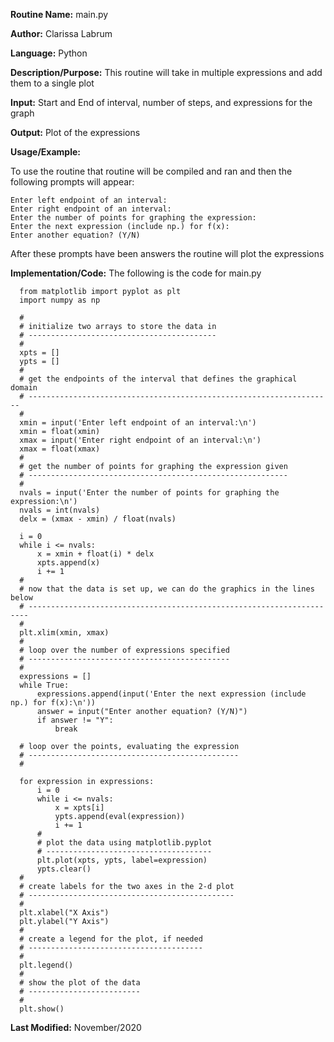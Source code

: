 **Routine Name:** main.py  

**Author:** Clarissa Labrum

**Language:** Python

**Description/Purpose:** This routine will take in multiple expressions and add them to a single plot

**Input:** Start and End of interval, number of steps, and expressions for the graph

**Output:** Plot of the expressions

**Usage/Example:**

To use the routine that routine will be compiled and ran and then the following prompts will appear:

    Enter left endpoint of an interval:
    Enter right endpoint of an interval:
    Enter the number of points for graphing the expression:
    Enter the next expression (include np.) for f(x):
    Enter another equation? (Y/N)
    
After these prompts have been answers the routine will plot the expressions

**Implementation/Code:** The following is the code for main.py

      from matplotlib import pyplot as plt
      import numpy as np

      #
      # initialize two arrays to store the data in
      # ------------------------------------------
      #
      xpts = []
      ypts = []
      #
      # get the endpoints of the interval that defines the graphical domain
      # --------------------------------------------------------------------
      #
      xmin = input('Enter left endpoint of an interval:\n')
      xmin = float(xmin)
      xmax = input('Enter right endpoint of an interval:\n')
      xmax = float(xmax)
      #
      # get the number of points for graphing the expression given
      # ----------------------------------------------------------
      #
      nvals = input('Enter the number of points for graphing the expression:\n')
      nvals = int(nvals)
      delx = (xmax - xmin) / float(nvals)

      i = 0
      while i <= nvals:
          x = xmin + float(i) * delx
          xpts.append(x)
          i += 1
      #
      # now that the data is set up, we can do the graphics in the lines below
      # ----------------------------------------------------------------------
      #
      plt.xlim(xmin, xmax)
      #
      # loop over the number of expressions specified
      # ---------------------------------------------
      #
      expressions = []
      while True:
          expressions.append(input('Enter the next expression (include np.) for f(x):\n'))
          answer = input("Enter another equation? (Y/N)")
          if answer != "Y":
              break

      # loop over the points, evaluating the expression
      # -----------------------------------------------
      #

      for expression in expressions:
          i = 0
          while i <= nvals:
              x = xpts[i]
              ypts.append(eval(expression))
              i += 1
          #
          # plot the data using matplotlib.pyplot
          # -------------------------------------
          plt.plot(xpts, ypts, label=expression)
          ypts.clear()
      #
      # create labels for the two axes in the 2-d plot
      # ----------------------------------------------
      #
      plt.xlabel("X Axis")
      plt.ylabel("Y Axis")
      #
      # create a legend for the plot, if needed
      # ---------------------------------------
      #
      plt.legend()
      #
      # show the plot of the data
      # -------------------------
      #
      plt.show()


**Last Modified:** November/2020
